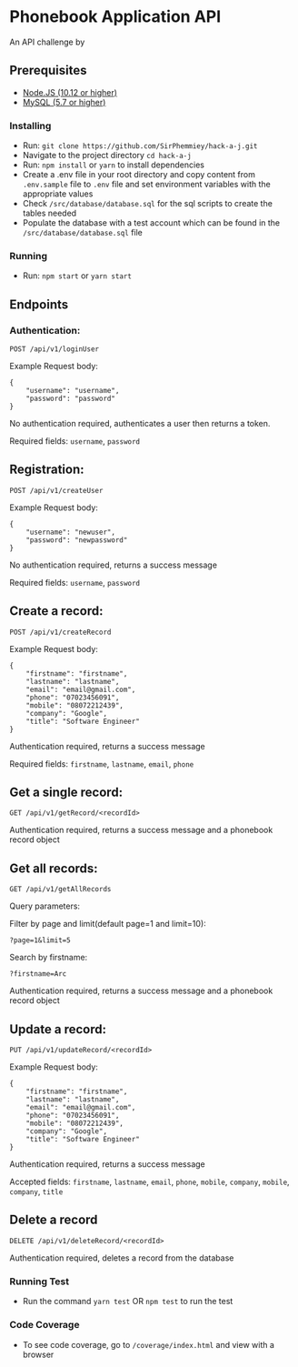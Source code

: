 # Phonebook Application API

An API challenge by <h><a><j>

## Prerequisites

* [Node.JS (10.12 or higher)](https://nodejs.org/en/)
* [MySQL (5.7 or higher)](https://www.mysql.com/downloads/)

### Installing
* Run: ```git clone https://github.com/SirPhemmiey/hack-a-j.git```
* Navigate to the project directory ```cd hack-a-j```
* Run: ```npm install``` or ```yarn``` to install dependencies
* Create a .env file in your root directory and copy content from ```.env.sample``` file to ```.env``` file and set environment variables with the appropriate values
* Check ```/src/database/database.sql``` for the sql scripts to create the tables needed
* Populate the database with a test account which can be found in the ```/src/database/database.sql``` file


### Running
* Run: ```npm start``` or ```yarn start```

## Endpoints

### Authentication:

`POST /api/v1/loginUser`

Example Request body:
```
{
	"username": "username",
	"password": "password"
}
```
No authentication required, authenticates a user then returns a token.

Required fields: `username`, `password`

## Registration:

`POST /api/v1/createUser`

Example Request body:
```
{
	"username": "newuser",
	"password": "newpassword"
}
```
No authentication required, returns a success message

Required fields: `username`, `password`

## Create a record:

`POST /api/v1/createRecord`

Example Request body:
```
{
	"firstname": "firstname",
	"lastname": "lastname",
	"email": "email@gmail.com",
	"phone": "07023456091",
	"mobile": "08072212439",
	"company": "Google",
	"title": "Software Engineer"
}
```

Authentication required, returns a success message

Required fields: `firstname`, `lastname`, `email`, `phone`

## Get a single record:

`GET /api/v1/getRecord/<recordId>`

Authentication required, returns a success message and a phonebook record object

## Get all records:

`GET /api/v1/getAllRecords`

Query parameters:

Filter by page and limit(default page=1 and limit=10):

`?page=1&limit=5`

Search by firstname:

`?firstname=Arc`

Authentication required, returns a success message and a phonebook record object

## Update a record: 

`PUT /api/v1/updateRecord/<recordId>`

Example Request body:
```
{
	"firstname": "firstname",
	"lastname": "lastname",
	"email": "email@gmail.com",
	"phone": "07023456091",
	"mobile": "08072212439",
	"company": "Google",
	"title": "Software Engineer"
}
```
Authentication required, returns a success message

Accepted fields: `firstname`, `lastname`, `email`, `phone`, `mobile`, `company`, `mobile`, `company`, `title`

## Delete a record

`DELETE /api/v1/deleteRecord/<recordId>`

Authentication required, deletes a record from the database

### Running Test

* Run the command `yarn test` OR `npm test` to run the test

### Code Coverage

* To see code coverage, go to ```/coverage/index.html``` and view with a browser



